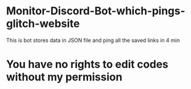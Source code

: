 # Monitor-Discord-Bot-which-pings-glitch-website
This is bot stores data in JSON file and ping all the saved links in 4 min


# You have no rights to edit codes without my permission
